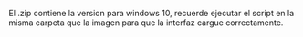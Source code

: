 El .zip contiene la version para windows 10, recuerde ejecutar el script en la misma carpeta que la imagen  para que la interfaz cargue correctamente.
